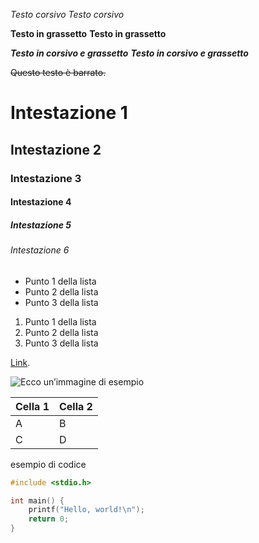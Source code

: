 _Testo corsivo_
_Testo corsivo_

**Testo in grassetto**
**Testo in grassetto**

**_Testo in corsivo e grassetto_**
**_Testo in corsivo e grassetto_**

~~Questo testo è barrato.~~

# Intestazione 1

## Intestazione 2

### Intestazione 3

#### Intestazione 4

##### Intestazione 5

###### Intestazione 6

- Punto 1 della lista
- Punto 2 della lista
- Punto 3 della lista

1. Punto 1 della lista
2. Punto 2 della lista
3. Punto 3 della lista

[Link](https://example.com/ "Titolo del link opzionale").

![Ecco un’immagine di esempio](https://example.com/immagine.jpg)

| Cella 1 | Cella 2 |
| ------- | ------- |
| A       | B       |
| C       | D       |

esempio di codice

```c
#include <stdio.h>

int main() {
    printf("Hello, world!\n");
    return 0;
}
```
